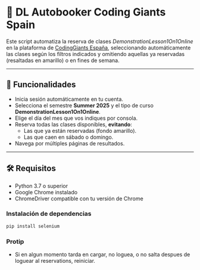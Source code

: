 # 🧠 DL Autobooker Coding Giants Spain

Este script automatiza la reserva de clases *DemonstrationLesson1On1Online* en la plataforma de [CodingGiants España](https://registration.codinggiants.es/), seleccionando automáticamente las clases según los filtros indicados y omitiendo aquellas ya reservadas (resaltadas en amarillo) o en fines de semana.

---

## 🚀 Funcionalidades

- Inicia sesión automáticamente en tu cuenta.
- Selecciona el semestre **Summer 2025** y el tipo de curso **DemonstrationLesson1On1Online**.
- Elige el día del mes que vos indiques por consola.
- Reserva todas las clases disponibles, **evitando**:
  - Las que ya están reservadas (fondo amarillo).
  - Las que caen en sábado o domingo.
- Navega por múltiples páginas de resultados.

---

## 🛠️ Requisitos

- Python 3.7 o superior
- Google Chrome instalado
- ChromeDriver compatible con tu versión de Chrome

### Instalación de dependencias

```bash
pip install selenium
```

### Protip

- Si en algun momento tarda en cargar, no loguea, o no salta despues de loguear al reservations, reiniciar.
